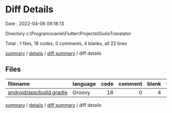 # Diff Details

Date : 2022-04-06 09:18:13

Directory c:\Programovanie\Flutter\Projects\GiulioTranslator

Total : 1 files,  18 codes, 0 comments, 4 blanks, all 22 lines

[summary](results.md) / [details](details.md) / [diff summary](diff.md) / diff details

## Files
| filename | language | code | comment | blank | total |
| :--- | :--- | ---: | ---: | ---: | ---: |
| [android/app/build.gradle](/android/app/build.gradle) | Groovy | 18 | 0 | 4 | 22 |

[summary](results.md) / [details](details.md) / [diff summary](diff.md) / diff details